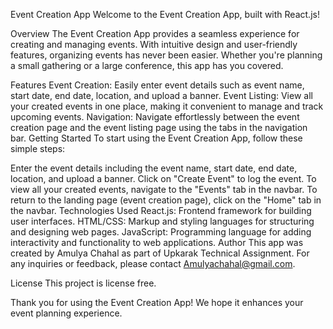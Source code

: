 Event Creation App
Welcome to the Event Creation App, built with React.js!

Overview
The Event Creation App provides a seamless experience for creating and managing events. With intuitive design and user-friendly features, organizing events has never been easier. Whether you're planning a small gathering or a large conference, this app has you covered.

Features
Event Creation: Easily enter event details such as event name, start date, end date, location, and upload a banner.
Event Listing: View all your created events in one place, making it convenient to manage and track upcoming events.
Navigation: Navigate effortlessly between the event creation page and the event listing page using the tabs in the navigation bar.
Getting Started
To start using the Event Creation App, follow these simple steps:

Enter the event details including the event name, start date, end date, location, and upload a banner.
Click on "Create Event" to log the event.
To view all your created events, navigate to the "Events" tab in the navbar.
To return to the landing page (event creation page), click on the "Home" tab in the navbar.
Technologies Used
React.js: Frontend framework for building user interfaces.
HTML/CSS: Markup and styling languages for structuring and designing web pages.
JavaScript: Programming language for adding interactivity and functionality to web applications.
Author
This app was created by Amulya Chahal as part of Upkarak Technical Assignment. For any inquiries or feedback, please contact Amulyachahal@gmail.com.

License
This project is license free.

Thank you for using the Event Creation App! We hope it enhances your event planning experience.
